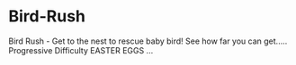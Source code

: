 # Bird-Rush
Bird Rush - Get to the nest to rescue baby bird! See how far you can get..... Progressive Difficulty EASTER EGGS ...
